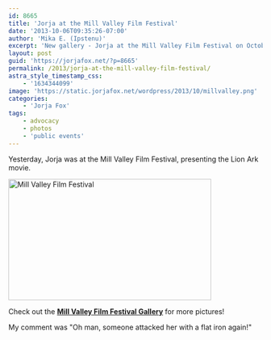 ```yaml
---
id: 8665
title: 'Jorja at the Mill Valley Film Festival'
date: '2013-10-06T09:35:26-07:00'
author: 'Mika E. (Ipstenu)'
excerpt: 'New gallery - Jorja at the Mill Valley Film Festival on October 5th.'
layout: post
guid: 'https://jorjafox.net/?p=8665'
permalink: /2013/jorja-at-the-mill-valley-film-festival/
astra_style_timestamp_css:
    - '1634344099'
image: 'https://static.jorjafox.net/wordpress/2013/10/millvalley.png'
categories:
    - 'Jorja Fox'
tags:
    - advocacy
    - photos
    - 'public events'
---
```


Yesterday, Jorja was at the Mill Valley Film Festival, presenting the Lion Ark movie.

<a href="https://jorjafox.net/gallery/pub/filmfest/20131005-millvalley/"><img class="aligncenter size-full wp-image-8666" alt="Mill Valley Film Festival" src="//static.jorjafox.net/wordpress/2013/10/millvalley.png" width="402" height="240" /></a>

Check out the **<a href="https://jorjafox.net/gallery/pub/filmfest/20131005-millvalley">Mill Valley Film Festival Gallery</a>** for more pictures!

My comment was "Oh man, someone attacked her with a flat iron again!"
